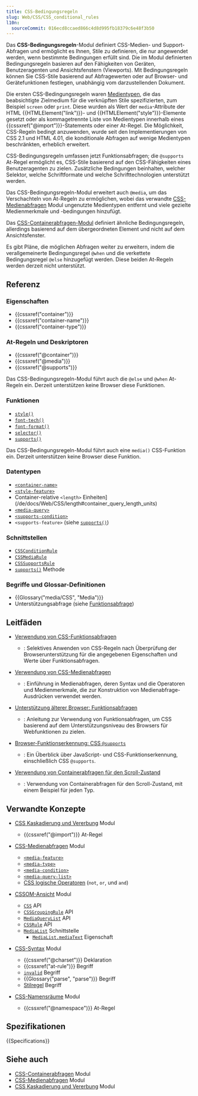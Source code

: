 ```yaml
---
title: CSS-Bedingungsregeln
slug: Web/CSS/CSS_conditional_rules
l10n:
  sourceCommit: 016ecd8ccaed866c4d8d995fb18379c6e48f3b50
---
```


Das **CSS-Bedingungsregeln**-Modul definiert CSS-Medien- und Support-Abfragen und ermöglicht es Ihnen, Stile zu definieren, die nur angewendet werden, wenn bestimmte Bedingungen erfüllt sind. Die im Modul definierten Bedingungsregeln basieren auf den Fähigkeiten von Geräten, Benutzeragenten und Ansichtsfenstern (Viewports). Mit Bedingungsregeln können Sie CSS-Stile basierend auf Abfragewerten oder auf Browser- und Gerätefunktionen festlegen, unabhängig vom darzustellenden Dokument.

Die ersten CSS-Bedingungsregeln waren [Medientypen](/de/docs/Web/CSS/@media#media_types), die das beabsichtigte Zielmedium für die verknüpften Stile spezifizierten, zum Beispiel `screen` oder `print`. Diese wurden als Wert der `media`-Attribute der HTML {{HTMLElement("link")}}- und {{HTMLElement("style")}}-Elemente gesetzt oder als kommagetrennte Liste von Medientypen innerhalb eines {{cssxref("@import")}}-Statements oder einer At-Regel. Die Möglichkeit, CSS-Regeln bedingt anzuwenden, wurde seit den Implementierungen von CSS 2.1 und HTML 4.01, die konditionale Abfragen auf wenige Medientypen beschränkten, erheblich erweitert.

CSS-Bedingungsregeln umfassen jetzt Funktionsabfragen; die `@supports` At-Regel ermöglicht es, CSS-Stile basierend auf den CSS-Fähigkeiten eines Benutzeragenten zu zielen. Zusätzliche Bedingungen beinhalten, welcher Selektor, welche Schriftformate und welche Schrifttechnologien unterstützt werden.

Das CSS-Bedingungsregeln-Modul erweitert auch `@media`, um das Verschachteln von At-Regeln zu ermöglichen, wobei das verwandte [CSS-Medienabfragen](/de/docs/Web/CSS/CSS_media_queries) Modul ungenutzte Medientypen entfernt und viele gezielte Medienmerkmale und -bedingungen hinzufügt.

Das [CSS-Containerabfragen-Modul](/de/docs/Web/CSS/CSS_containment/Container_queries) definiert ähnliche Bedingungsregeln, allerdings basierend auf dem übergeordneten Element und nicht auf dem Ansichtsfenster.

Es gibt Pläne, die möglichen Abfragen weiter zu erweitern, indem die verallgemeinerte Bedingungsregel `@when` und die verkettete Bedingungsregel `@else` hinzugefügt werden. Diese beiden At-Regeln werden derzeit nicht unterstützt.

## Referenz

### Eigenschaften

- {{cssxref("container")}}
- {{cssxref("container-name")}}
- {{cssxref("container-type")}}

### At-Regeln und Deskriptoren

- {{cssxref("@container")}}
- {{cssxref("@media")}}
- {{cssxref("@supports")}}

Das CSS-Bedingungsregeln-Modul führt auch die `@else` und `@when` At-Regeln ein. Derzeit unterstützen keine Browser diese Funktionen.

### Funktionen

- [`style()`](/de/docs/Web/CSS/@container#container_style_queries)
- [`font-tech()`](/de/docs/Web/CSS/@supports#font-tech)
- [`font-format()`](/de/docs/Web/CSS/@supports#font-format)
- [`selector()`](/de/docs/Web/CSS/@supports#function_syntax)
- [`supports()`](/de/docs/Web/CSS/@import#supports-condition)

Das CSS-Bedingungsregeln-Modul führt auch eine `media()` CSS-Funktion ein. Derzeit unterstützen keine Browser diese Funktion.

### Datentypen

- [`<container-name>`](/de/docs/Web/CSS/@container#container-name)
- [`<style-feature>`](/de/docs/Web/CSS/@container#container_style_queries)
- Container-relative `<length>` Einheiten](/de/docs/Web/CSS/length#container_query_length_units)
- [`<media-query>`](/de/docs/Web/CSS/CSS_media_queries/Using_media_queries#syntax)
- [`<supports-condition>`](/de/docs/Web/CSS/@import#importing_css_rules_conditional_on_feature_support)
- `<supports-feature>` (siehe [`supports()`](/de/docs/Web/CSS/@import#supports-condition))

### Schnittstellen

- [`CSSConditionRule`](/de/docs/Web/API/CSSConditionRule)
- [`CSSMediaRule`](/de/docs/Web/API/CSSMediaRule)
- [`CSSSupportsRule`](/de/docs/Web/API/CSSSupportsRule)
- [`supports()`](/de/docs/Web/API/CSS/supports_static) Methode

### Begriffe und Glossar-Definitionen

- {{Glossary("media/CSS", "Media")}}
- Unterstützungsabfrage (siehe [Funktionsabfrage](/de/docs/Web/CSS/CSS_conditional_rules/Using_feature_queries))

## Leitfäden

- [Verwendung von CSS-Funktionsabfragen](/de/docs/Web/CSS/CSS_conditional_rules/Using_feature_queries)
  - : Selektives Anwenden von CSS-Regeln nach Überprüfung der Browserunterstützung für die angegebenen Eigenschaften und Werte über Funktionsabfragen.

- [Verwendung von CSS-Medienabfragen](/de/docs/Web/CSS/CSS_media_queries/Using_media_queries)
  - : Einführung in Medienabfragen, deren Syntax und die Operatoren und Medienmerkmale, die zur Konstruktion von Medienabfrage-Ausdrücken verwendet werden.

- [Unterstützung älterer Browser: Funktionsabfragen](/de/docs/Learn_web_development/Core/CSS_layout/Supporting_Older_Browsers#feature_queries)
  - : Anleitung zur Verwendung von Funktionsabfragen, um CSS basierend auf dem Unterstützungsniveau des Browsers für Webfunktionen zu zielen.

- [Browser-Funktionserkennung: CSS `@supports`](/de/docs/Learn_web_development/Extensions/Testing/Feature_detection#supports)
  - : Ein Überblick über JavaScript- und CSS-Funktionserkennung, einschließlich CSS `@supports`.

- [Verwendung von Containerabfragen für den Scroll-Zustand](/de/docs/Web/CSS/CSS_conditional_rules/Container_scroll-state_queries)
  - : Verwendung von Containerabfragen für den Scroll-Zustand, mit einem Beispiel für jeden Typ.

## Verwandte Konzepte

- [CSS Kaskadierung und Vererbung](/de/docs/Web/CSS/CSS_cascade) Modul
  - {{cssxref("@import")}} At-Regel

- [CSS-Medienabfragen](/de/docs/Web/CSS/CSS_media_queries) Modul
  - [`<media-feature>`](/de/docs/Web/CSS/@media#media_features)
  - [`<media-type>`](/de/docs/Web/CSS/@media#media_types)
  - [`<media-condition>`](/de/docs/Web/CSS/@media#logical_operators)
  - [`<media-query-list>`](/de/docs/Web/SVG/Reference/Attribute/media)
  - [CSS logische Operatoren](/de/docs/Web/CSS/@media#logical_operators) (`not`, `or`, und `and`)

- [CSSOM-Ansicht](/de/docs/Web/CSS/CSSOM_view) Modul
  - [`CSS`](/de/docs/Web/API/CSS) API
  - [`CSSGroupingRule`](/de/docs/Web/API/CSSGroupingRule) API
  - [`MediaQueryList`](/de/docs/Web/API/MediaQueryList) API
  - [`CSSRule`](/de/docs/Web/API/CSSRule) API
  - [`MediaList`](/de/docs/Web/API/MediaList) Schnittstelle
    - [`MediaList.mediaText`](/de/docs/Web/API/MediaList/mediaText) Eigenschaft

- [CSS-Syntax](/de/docs/Web/CSS/CSS_syntax) Modul
  - {{cssxref("@charset")}} Deklaration
  - {{cssxref("at-rule")}} Begriff
  - [`invalid`](/de/docs/Web/CSS/CSS_syntax/Error_handling) Begriff
  - {{Glossary("parse", "parse")}} Begriff
  - [Stilregel](/de/docs/Web/API/CSSStyleRule) Begriff

- [CSS-Namensräume](/de/docs/Web/CSS/CSS_namespaces) Modul
  - {{cssxref("@namespace")}} At-Regel

## Spezifikationen

{{Specifications}}

## Siehe auch

- [CSS-Containerabfragen](/de/docs/Web/CSS/CSS_containment/Container_queries) Modul
- [CSS-Medienabfragen](/de/docs/Web/CSS/CSS_media_queries) Modul
- [CSS Kaskadierung und Vererbung](/de/docs/Web/CSS/CSS_cascade) Modul
